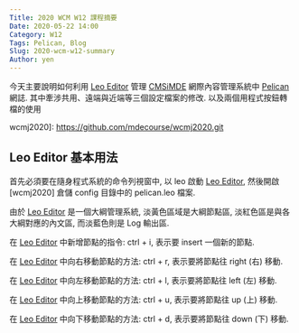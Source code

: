 ```yaml
---
Title: 2020 WCM W12 課程摘要
Date: 2020-05-22 14:00
Category: W12
Tags: Pelican, Blog
Slug: 2020-wcm-w12-summary
Author: yen
---
```


今天主要說明如何利用 [Leo Editor] 管理 [CMSiMDE] 網際內容管理系統中 [Pelican] 網誌. 其中牽涉共用、遠端與近端等三個設定檔案的修改. 以及兩個用程式按鈕轉檔的使用

[Leo Editor]: https://leoeditor.com/
[CMSiMDE]: https://github.com/mdecourse/cmsimde.git
[Pelican]: https://github.com/getpelican/pelican
wcmj2020]: https://github.com/mdecourse/wcmj2020.git

<!-- PELICAN_END_SUMMARY -->

Leo Editor 基本用法
----

首先必須要在隨身程式系統的命令列視窗中, 以 leo 啟動 [Leo Editor], 然後開啟 [wcmj2020] 倉儲 config 目錄中的 pelican.leo 檔案.

由於 [Leo Editor] 是一個大綱管理系統, 淡黃色區域是大綱節點區, 淡紅色區是與各大綱對應的內文區, 而淡藍色則是 Log 輸出區.

在 [Leo Editor] 中新增節點的指令: ctrl + i, 表示要 insert 一個新的節點.

在 [Leo Editor] 中向右移動節點的方法: ctrl + r, 表示要將節點往 right (右) 移動.

在 [Leo Editor] 中向左移動節點的方法: ctrl + l, 表示要將節點往 left (左) 移動.

在 [Leo Editor] 中向上移動節點的方法: ctrl + u, 表示要將節點往 up (上) 移動.

在 [Leo Editor] 中向下移動節點的方法: ctrl + d, 表示要將節點往 down (下) 移動.